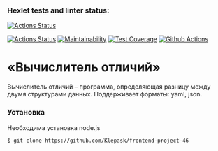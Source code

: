 ### Hexlet tests and linter status:

[![Actions Status](https://github.com/Klepask/frontend-project-46/actions/workflows/hexlet-check.yml/badge.svg)](https://github.com/Klepask/frontend-project-46/actions)

[![Actions Status](https://github.com/Klepask/frontend-project-46/workflows/hexlet-check/badge.svg)](https://github.com/Klepask/frontend-project-46/actions)
[![Maintainability](https://api.codeclimate.com/v1/badges/8140d81de13337a26b0c/maintainability)](https://codeclimate.com/github/Klepask/frontend-project-46/maintainability)
[![Test Coverage](https://api.codeclimate.com/v1/badges/8140d81de13337a26b0c/test_coverage)](https://codeclimate.com/github/Klepask/frontend-project-46/test_coverage)
[![Github Actions](https://Klepask/frontend-project-46/frontend-project-46/actions/workflows/github-actions.yml/badge.svg)](https://github.com/Klepask/frontend-project-46/actions/workflows/github-actions.yml)

# «Вычислитель отличий»

Вычислитель отличий – программа, определяющая разницу между двумя структурами данных. Поддерживает форматы: yaml, json.

### Установка

Необходима установка node.js
```
$ git clone https://github.com/Klepask/frontend-project-46
```
